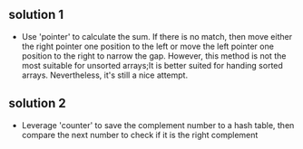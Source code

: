 ## solution 1

- Use 'pointer' to calculate the sum. If there is no match, then move either the right pointer one position to the left or move the left pointer one position to the right to narrow the gap.
  However, this method is not the most suitable for unsorted arrays;It is better suited for handing sorted arrays.
  Nevertheless, it's still a nice attempt.

## solution 2

- Leverage 'counter' to save the complement number to a hash table, then compare the next number to check if it is the right complement
